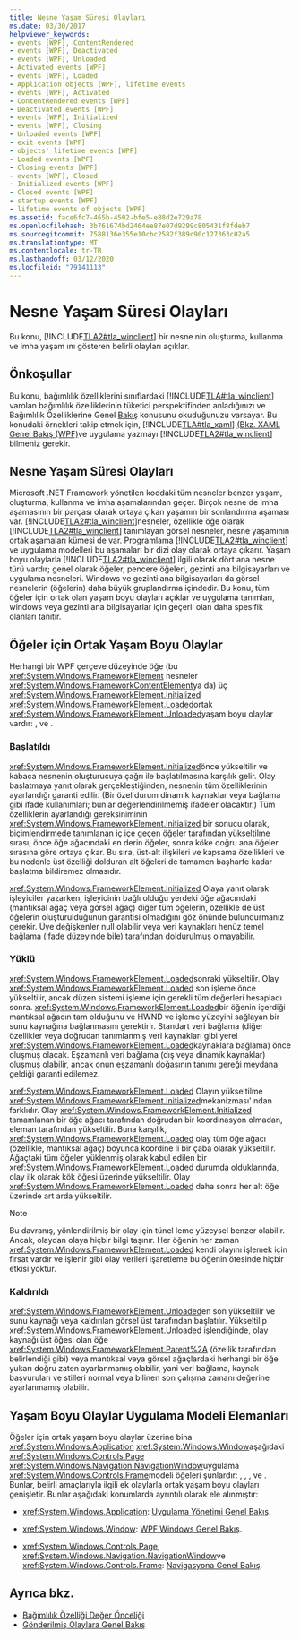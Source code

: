 ```yaml
---
title: Nesne Yaşam Süresi Olayları
ms.date: 03/30/2017
helpviewer_keywords:
- events [WPF], ContentRendered
- events [WPF], Deactivated
- events [WPF], Unloaded
- Activated events [WPF]
- events [WPF], Loaded
- Application objects [WPF], lifetime events
- events [WPF], Activated
- ContentRendered events [WPF]
- Deactivated events [WPF]
- events [WPF], Initialized
- events [WPF], Closing
- Unloaded events [WPF]
- exit events [WPF]
- objects' lifetime events [WPF]
- Loaded events [WPF]
- Closing events [WPF]
- events [WPF], Closed
- Initialized events [WPF]
- Closed events [WPF]
- startup events [WPF]
- lifetime events of objects [WPF]
ms.assetid: face6fc7-465b-4502-bfe5-e88d2e729a78
ms.openlocfilehash: 3b761674bd2464ee87e07d9299c805431f8fdeb7
ms.sourcegitcommit: 7588136e355e10cbc2582f389c90c127363c02a5
ms.translationtype: MT
ms.contentlocale: tr-TR
ms.lasthandoff: 03/12/2020
ms.locfileid: "79141113"
---
```

# <a name="object-lifetime-events"></a>Nesne Yaşam Süresi Olayları
Bu konu, [!INCLUDE[TLA2#tla_winclient](../../../../includes/tla2sharptla-winclient-md.md)] bir nesne nin oluşturma, kullanma ve imha yaşam ını gösteren belirli olayları açıklar.  

<a name="prerequisites"></a>
## <a name="prerequisites"></a>Önkoşullar  
 Bu konu, bağımlılık özelliklerini sınıflardaki [!INCLUDE[TLA#tla_winclient](../../../../includes/tlasharptla-winclient-md.md)] varolan bağımlılık özelliklerinin tüketici perspektifinden anladığınızı ve Bağımlılık Özelliklerine Genel [Bakış](dependency-properties-overview.md) konusunu okuduğunuzu varsayar. Bu konudaki örnekleri takip etmek için, [!INCLUDE[TLA#tla_xaml](../../../../includes/tlasharptla-xaml-md.md)] [(Bkz. XAML Genel Bakış (WPF)](../../../desktop-wpf/fundamentals/xaml.md)ve uygulama yazmayı [!INCLUDE[TLA2#tla_winclient](../../../../includes/tla2sharptla-winclient-md.md)] bilmeniz gerekir.  
  
<a name="intro"></a>
## <a name="object-lifetime-events"></a>Nesne Yaşam Süresi Olayları  
 Microsoft .NET Framework yönetilen koddaki tüm nesneler benzer yaşam, oluşturma, kullanma ve imha aşamalarından geçer. Birçok nesne de imha aşamasının bir parçası olarak ortaya çıkan yaşamın bir sonlandırma aşaması var. [!INCLUDE[TLA2#tla_winclient](../../../../includes/tla2sharptla-winclient-md.md)]nesneler, özellikle öğe olarak [!INCLUDE[TLA2#tla_winclient](../../../../includes/tla2sharptla-winclient-md.md)] tanımlayan görsel nesneler, nesne yaşamının ortak aşamaları kümesi de var. Programlama [!INCLUDE[TLA2#tla_winclient](../../../../includes/tla2sharptla-winclient-md.md)] ve uygulama modelleri bu aşamaları bir dizi olay olarak ortaya çıkarır. Yaşam boyu olaylarla [!INCLUDE[TLA2#tla_winclient](../../../../includes/tla2sharptla-winclient-md.md)] ilgili olarak dört ana nesne türü vardır; genel olarak öğeler, pencere öğeleri, gezinti ana bilgisayarları ve uygulama nesneleri. Windows ve gezinti ana bilgisayarları da görsel nesnelerin (öğelerin) daha büyük gruplandırma içindedir. Bu konu, tüm öğeler için ortak olan yaşam boyu olayları açıklar ve uygulama tanımları, windows veya gezinti ana bilgisayarlar için geçerli olan daha spesifik olanları tanıtır.  
  
<a name="common_events"></a>
## <a name="common-lifetime-events-for-elements"></a>Öğeler için Ortak Yaşam Boyu Olaylar  
 Herhangi bir WPF çerçeve düzeyinde öğe (bu <xref:System.Windows.FrameworkElement> nesneler <xref:System.Windows.FrameworkContentElement>ya da) üç <xref:System.Windows.FrameworkElement.Initialized> <xref:System.Windows.FrameworkElement.Loaded>ortak <xref:System.Windows.FrameworkElement.Unloaded>yaşam boyu olaylar vardır: , ve .  
  
### <a name="initialized"></a>Başlatıldı  
 <xref:System.Windows.FrameworkElement.Initialized>önce yükseltilir ve kabaca nesnenin oluşturucuya çağrı ile başlatılmasına karşılık gelir. Olay başlatmaya yanıt olarak gerçekleştiğinden, nesnenin tüm özelliklerinin ayarlandığı garanti edilir. (Bir özel durum dinamik kaynaklar veya bağlama gibi ifade kullanımları; bunlar değerlendirilmemiş ifadeler olacaktır.) Tüm özelliklerin ayarlandığı gereksiniminin <xref:System.Windows.FrameworkElement.Initialized> bir sonucu olarak, biçimlendirmede tanımlanan iç içe geçen öğeler tarafından yükseltilme sırası, önce öğe ağacındaki en derin öğeler, sonra köke doğru ana öğeler sırasına göre ortaya çıkar. Bu sıra, üst-alt ilişkileri ve kapsama özellikleri ve bu nedenle üst özelliği dolduran alt öğeleri de tamamen başharfe kadar başlatma bildiremez olmasıdır.  
  
 <xref:System.Windows.FrameworkElement.Initialized> Olaya yanıt olarak işleyiciler yazarken, işleyicinin bağlı olduğu yerdeki öğe ağacındaki (mantıksal ağaç veya görsel ağaç) diğer tüm öğelerin, özellikle de üst öğelerin oluşturulduğunun garantisi olmadığını göz önünde bulundurmanız gerekir. Üye değişkenler null olabilir veya veri kaynakları henüz temel bağlama (ifade düzeyinde bile) tarafından doldurulmuş olmayabilir.  
  
### <a name="loaded"></a>Yüklü  
 <xref:System.Windows.FrameworkElement.Loaded>sonraki yükseltilir. Olay <xref:System.Windows.FrameworkElement.Loaded> son işleme önce yükseltilir, ancak düzen sistemi işleme için gerekli tüm değerleri hesapladı sonra. <xref:System.Windows.FrameworkElement.Loaded>bir öğenin içerdiği mantıksal ağacın tam olduğunu ve HWND ve işleme yüzeyini sağlayan bir sunu kaynağına bağlanmasını gerektirir. Standart veri bağlama (diğer özellikler veya doğrudan tanımlanmış veri kaynakları gibi yerel <xref:System.Windows.FrameworkElement.Loaded>kaynaklara bağlama) önce oluşmuş olacak. Eşzamanlı veri bağlama (dış veya dinamik kaynaklar) oluşmuş olabilir, ancak onun eşzamanlı doğasının tanımı gereği meydana geldiği garanti edilemez.  
  
 <xref:System.Windows.FrameworkElement.Loaded> Olayın yükseltilme <xref:System.Windows.FrameworkElement.Initialized>mekanizması' ndan farklıdır. Olay <xref:System.Windows.FrameworkElement.Initialized> tamamlanan bir öğe ağacı tarafından doğrudan bir koordinasyon olmadan, eleman tarafından yükseltilir. Buna karşılık, <xref:System.Windows.FrameworkElement.Loaded> olay tüm öğe ağacı (özellikle, mantıksal ağaç) boyunca koordine li bir çaba olarak yükseltilir. Ağaçtaki tüm öğeler yüklenmiş olarak kabul edilen bir <xref:System.Windows.FrameworkElement.Loaded> durumda olduklarında, olay ilk olarak kök öğesi üzerinde yükseltilir. Olay <xref:System.Windows.FrameworkElement.Loaded> daha sonra her alt öğe üzerinde art arda yükseltilir.  
  
> [!NOTE]
> Bu davranış, yönlendirilmiş bir olay için tünel leme yüzeysel benzer olabilir. Ancak, olaydan olaya hiçbir bilgi taşınır. Her öğenin her zaman <xref:System.Windows.FrameworkElement.Loaded> kendi olayını işlemek için fırsat vardır ve işlenir gibi olay verileri işaretleme bu öğenin ötesinde hiçbir etkisi yoktur.  
  
### <a name="unloaded"></a>Kaldırıldı  
 <xref:System.Windows.FrameworkElement.Unloaded>en son yükseltilir ve sunu kaynağı veya kaldırılan görsel üst tarafından başlatılır. Yükseltilip <xref:System.Windows.FrameworkElement.Unloaded> işlendiğinde, olay kaynağı üst öğesi olan öğe <xref:System.Windows.FrameworkElement.Parent%2A> (özellik tarafından belirlendiği gibi) veya mantıksal veya görsel ağaçlardaki herhangi bir öğe yukarı doğru zaten ayarlanmamış olabilir, yani veri bağlama, kaynak başvuruları ve stilleri normal veya bilinen son çalışma zamanı değerine ayarlanmamış olabilir.  
  
<a name="application_model_elements"></a>
## <a name="lifetime-events-application-model-elements"></a>Yaşam Boyu Olaylar Uygulama Modeli Elemanları  
 Öğeler için ortak yaşam boyu olaylar üzerine bina <xref:System.Windows.Application> <xref:System.Windows.Window>aşağıdaki <xref:System.Windows.Controls.Page> <xref:System.Windows.Navigation.NavigationWindow>uygulama <xref:System.Windows.Controls.Frame>modeli öğeleri şunlardır: , , , ve . Bunlar, belirli amaçlarıyla ilgili ek olaylarla ortak yaşam boyu olayları genişletir. Bunlar aşağıdaki konumlarda ayrıntılı olarak ele alınmıştır:  
  
- <xref:System.Windows.Application>: [Uygulama Yönetimi Genel Bakış](../app-development/application-management-overview.md).  
  
- <xref:System.Windows.Window>: [WPF Windows Genel Bakış](../app-development/wpf-windows-overview.md).  
  
- <xref:System.Windows.Controls.Page>, <xref:System.Windows.Navigation.NavigationWindow>ve <xref:System.Windows.Controls.Frame>: [Navigasyona Genel Bakış](../app-development/navigation-overview.md).  
  
## <a name="see-also"></a>Ayrıca bkz.

- [Bağımlılık Özelliği Değer Önceliği](dependency-property-value-precedence.md)
- [Gönderilmiş Olaylara Genel Bakış](routed-events-overview.md)
